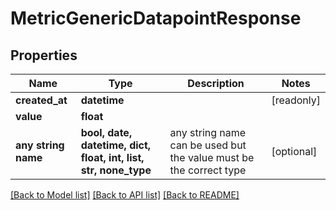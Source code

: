 # MetricGenericDatapointResponse


## Properties
Name | Type | Description | Notes
------------ | ------------- | ------------- | -------------
**created_at** | **datetime** |  | [readonly] 
**value** | **float** |  | 
**any string name** | **bool, date, datetime, dict, float, int, list, str, none_type** | any string name can be used but the value must be the correct type | [optional]

[[Back to Model list]](../README.md#documentation-for-models) [[Back to API list]](../README.md#documentation-for-api-endpoints) [[Back to README]](../README.md)


